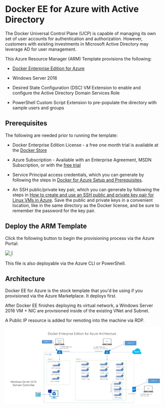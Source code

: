 # Docker EE for Azure with Active Directory

The Docker Universal Control Plane (UCP) is capable of managing its own set of user accounts for authentication and authorization. However, customers with existing investments in Microsoft Active Directory may leverage AD for user management.

This Azure Resource Manager (ARM) Template provisions the following:

* [Docker Enterprise Edition for Azure](https://docs.docker.com/datacenter/install/azure/)

* Windows Server 2016 

* Desired State Configuration (DSC) VM Extension to enable and configure the Active Directory Domain Services Role

* PowerShell Custom Script Extension to pre-populate the directory with sample users and groups

## Prerequisites
The following are needed prior to running the template:

* Docker Enterprise Edition License - a free one month trial is available at the [Docker Store](https://store.docker.com/editions/enterprise/docker-ee-trial?plan=free-trial&plan=free-trial&tab=description)

* Azure Subscription - Available with an Enterprise Agreement, MSDN Subscription, or with the [free trial](https://azure.microsoft.com/en-us/free/)

* Service Principal access credentials, which you can generate by following the steps in [Docker for Azure Setup and Prerequisites](https://docs.docker.com/docker-for-azure/#configuration).

* An SSH public/private key pair, which you can generate by following the steps in [How to create and use an SSH public and private key pair for Linux VMs in Azure](https://docs.microsoft.com/en-us/azure/virtual-machines/linux/mac-create-ssh-keys). Save the public and private keys in a convenient location, like in the same directory as the Docker license, and be sure to remember the password for the key pair.

## Deploy the ARM Template

Click the following button to begin the provisioning process via the Azure Portal:

<a href="https://portal.azure.com/#create/Microsoft.Template/uri/https%3A%2F%2Fgithub.com%2Fstevenfollis%2Fshipyard%2Fblob%2Fmaster%2Factive-directory%2Fazuredeploy.json" target="_blank">
    <img src="http://azuredeploy.net/deploybutton.png"/>
</a>Ï

This file is also deployable via the Azure CLI or PowerShell.

## Architecture

Docker EE for Azure is the stock template that you'd be using if you provisioned via the Azure Marketplace. It deploys first.

After Docker EE finishes deploying its virtual network,  a Windows Server 2016 VM + NIC are provisioned inside of the existing VNet and Subnet. 

A Public IP resource is added for remoting into the machine via RDP. 

![image](./media/architecture.png) 